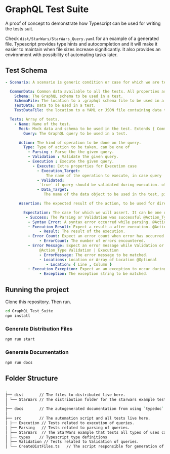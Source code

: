 # GraphQL Test Suite

A proof of concept to demonstrate how Typescript can be used for writing the tests suit.

Check `dist/StarWars/StarWars_Query.yaml` for an example of a generated file.
Typescript provides type hints and autocompletion and it will make it easier to maintain when file sizes increase significantly. It also provides an environment with possibility of automating tasks later.

## Test Schema

```yaml
- Scenario: A scenario is generic condition or case for which we are testing.

  CommonData: Common data available to all the tests. All properties are @Optional
    Schema: The GraphQL schema to be used in a test.
    SchemaFile: The location to a .graphql schema file to be used in a test.
    TestData: Data to be used in a test.
    TestDataFile: the location to a YAML or JSON file containing data to be used in a test.

  Tests: Array of tests.
    - Name: Name of the test.
      Mock: Mock data and schema to be used in the test. Extends { CommonData }.
        Query: The GraphQL query to be used in a test.

      Action: The kind of operation to be done on the query.
        Type: Type of action to be taken, can be one of
          - Parsing : Parse the the given query.
          - Validation : Validate the given query.
          - Execution : Execute the given query.
            - Execute: Extra properties for Execution case
              - Execution_Target:
                  The name of the operation to execute, in case query  contains multiple. @Optional
              - Validated:
               `true` if query should be validated during execution. otherwise `false`. @Optional
              - Data_Target:
                 The name of the data object to be used in the test, picked from `TestData` in Mock field. @Optional

      Assertion: The expected result of the action, to be used for direct comparisons in the test.

        Expectation: The case for which we will assert. It can be one of...
         - Success: The Parsing or Validation was successful @Action_Type Parsing | Validation.
          - Syntax Error: A syntax error occurred while parsing. @Action_Type Parsing
          - Execution Result: Expect a result a after execution. @Action_Type Execution
               - Result: The result of the execution.
          - Error Count: Expect an error count when error has occurred. @Action_Type Validation | Execution
               - ErrorCount: The number of errors encountered.
          - Error Message: Expect an error message while Validation or execution.
               @Action_Type Validation | Execution
               - ErrorMessage: The error message to be matched.
               - Locations: Location or Array of Location @Optional
                  - Location: { Line , Column }
          - Execution Exception: Expect an an exception to occur during execution. @Action_Type Execution
               - Exception: The exception string to be matched.
```

## Running the project

Clone this repository.
Then run.

```sh
cd GraphQL_Test_Suite
npm install
```

### Generate Distribution Files

```sh
npm run start
```

### Generate Documentation

```sh
npm run docs
```

## Folder Structure

```sh
.
├── dist       // The files to distributed live here.
│ └── StarWars // The distribution folder for the starwars example tests.
│
├── docs       // The autogenerated documentation from using `typedoc`
│
├── src        // The automation script and all tests live here.
│ ├── Execution // Tests related to execution of queries.
│ ├── Parsing   // Tests related to parsing of queries.
│ ├── StarWars  // The StarWars example that tests all types of uses cases.
│ ├── types    // Typescript type definitions
│ ├── Validation // Tests related to Validation of queries.
│ └── CreateDistFiles.ts   // The script responsible for generation of all distributions files.
```
